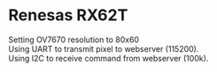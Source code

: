 # Renesas RX62T
  
Setting OV7670 resolution to 80x60  
Using UART to transmit pixel to webserver (115200).  
Using I2C to receive command from webserver (100k).  
